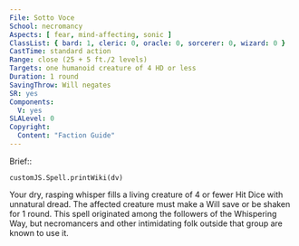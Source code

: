 ```yaml
---
File: Sotto Voce
School: necromancy
Aspects: [ fear, mind-affecting, sonic ]
ClassList: { bard: 1, cleric: 0, oracle: 0, sorcerer: 0, wizard: 0 }
CastTime: standard action
Range: close (25 + 5 ft./2 levels)
Targets: one humanoid creature of 4 HD or less
Duration: 1 round
SavingThrow: Will negates
SR: yes
Components:
  V: yes
SLALevel: 0
Copyright:
  Content: "Faction Guide"
---
```

Brief:: 

```dataviewjs
customJS.Spell.printWiki(dv)
```

Your dry, rasping whisper fills a living creature of 4 or fewer Hit Dice with unnatural dread. The affected creature must make a Will save or be shaken for 1 round.  This spell originated among the followers of the Whispering Way, but necromancers and other intimidating folk outside that group are known to use it.
